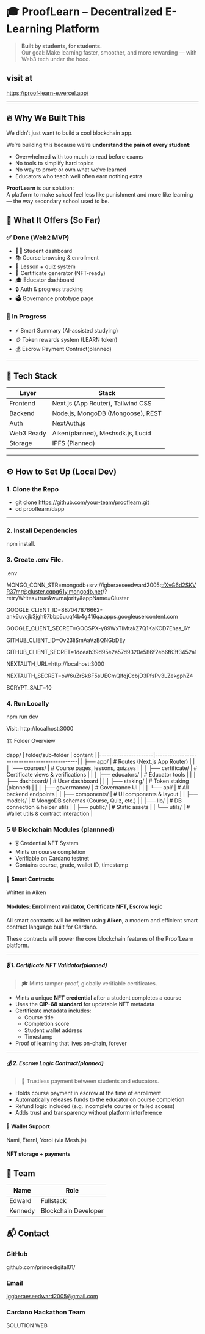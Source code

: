 # 🎓 ProofLearn – Decentralized E-Learning Platform

> **Built by students, for students.**  
> Our goal: Make learning faster, smoother, and more rewarding — with Web3 tech under the hood.

## visit at

https://proof-learn-e.vercel.app/

---

## 🔥 Why We Built This

We didn’t just want to build a cool blockchain app.

We’re building this because we’re **understand the pain of every student**:
- Overwhelmed with too much to read before exams
- No tools to simplify hard topics
- No way to prove or own what we’ve learned
- Educators who teach well often earn nothing extra

**ProofLearn** is our solution:  
A platform to make school feel less like punishment and more like learning — the way secondary school used to be.


## 🧩 What It Offers (So Far)

### ✅ Done (Web2 MVP)
- 🧑‍🎓 Student dashboard
- 📚 Course browsing & enrollment
- 📝 Lesson + quiz system
- 📄 Certificate generator (NFT-ready)
- 🎓 Educator dashboard
- 🔒 Auth & progress tracking
- 🗳 Governance prototype page

### 🚧 In Progress
- ⚡ Smart Summary (AI-assisted studying)
- 🪙 Token rewards system (LEARN token)
- 💰 Escrow Payment Contract(planned)

---

## 🧱 Tech Stack

| Layer       | Stack                            |
|-------------|----------------------------------|
| Frontend    | Next.js (App Router), Tailwind CSS |
| Backend     | Node.js, MongoDB (Mongoose), REST |
| Auth        | NextAuth.js                      |
| Web3 Ready  | Aiken(planned), Meshsdk.js, Lucid  |
| Storage     | IPFS (Planned)                   |

---

## ⚙️ How to Set Up (Local Dev)


### 1. Clone the Repo
 - git clone https://github.com/your-team/prooflearn.git
 - cd prooflearn/dapp

---

### 2. Install Dependencies

npm install.
### 3. Create .env File.
.env

MONGO_CONN_STR=mongodb+srv://igberaeseedward2005:tfXvG6d2SKVR37mr@cluster.cqpg61y.mongodb.net/?retryWrites=true&w=majority&appName=Cluster

GOOGLE_CLIENT_ID=887047876662-ank6uvcjb3jgh97bbp5uuqf4b4g416qa.apps.googleusercontent.com

GOOGLE_CLIENT_SECRET=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

GITHUB_CLIENT_ID=Ov23liSmAaVzBQNGbDEy

GITHUB_CLIENT_SECRET=1dceab39d95e2a57d9320e586f2eb6f63f3452a1

NEXTAUTH_URL=http://localhost:3000

NEXTAUTH_SECRET=oW6uZrSk8F5sUECmQlfqjCcbjD3PfsPv3LZekgphZ4

BCRYPT_SALT=10


### 4. Run Locally

npm run dev

Visit: http://localhost:3000

🏗 Folder Overview

dapp/
|    folder/sub-folder |       content                                |
|----------------------|----------------------------------------------|
| ├── app/             |  # Routes (Next.js App Router)               |
| │   ├── courses/     | # Course pages, lessons, quizzes             |
| │   ├── certificate/ |  # Certificate views & verifications         |
| │   ├── educators/   |  # Educator tools                            |
| │   ├── dashboard/   |  # User dashboard                            |
| │   ├── staking/     |  # Token staking (planned)                   |
| │   ├── goverrnance/ |  # Governance UI                             |
| │   └── api/         |  # All backend endpoints                     |
| ├── components/      |  # UI components & layout                    |
| ├── models/          |  # MongoDB schemas (Course, Quiz, etc.)      |
| ├── lib/             |  # DB connection & helper utils              |
| ├── public/          |  # Static assets                             |
| └── utils/           |  # Wallet utils & contract interaction       |
 
### 5 🌐 Blockchain Modules (plannned)

- 🎖 Credential NFT System
- Mints on course completion
- Verifiable on Cardano testnet
- Contains course, grade, wallet ID, timestamp

#### 🔗 Smart Contracts
Written in Aiken

#### Modules: Enrollment validator, Certificate NFT, Escrow logic

All smart contracts will be written using **Aiken**, a modern and efficient smart contract language built for Cardano.

These contracts will power the core blockchain features of the ProofLearn platform.

---

##### 🎖 1. Certificate NFT Validator(planned)

> 🎓 Mints tamper-proof, globally verifiable certificates.

- Mints a unique **NFT credential** after a student completes a course
- Uses the **CIP-68 standard** for updatable NFT metadata
- Certificate metadata includes:
  - Course title 
  - Completion score
  - Student wallet address
  - Timestamp
- Proof of learning that lives on-chain, forever

---

##### 💰 2. Escrow Logic Contract(planned)
 
> 🏦 Trustless payment between students and educators.

- Holds course payment in escrow at the time of enrollment
- Automatically releases funds to the educator on course completion
- Refund logic included (e.g. incomplete course or failed access)
- Adds trust and transparency without platform interference


#### 🔐 Wallet Support
Nami, Eternl, Yoroi (via Mesh.js)

#### NFT storage + payments


## 👥 Team
| Name	            |Role                 |
|-------------------|---------------------|
| Edward            |Fullstack            |
| Kennedy 	        |Blockchain Developer |


## 📬 Contact
### GitHub
github.com/princedigital01/

### Email
iggberaeseedward2005@gmail.com

### Cardano Hackathon Team
SOLUTION WEB
